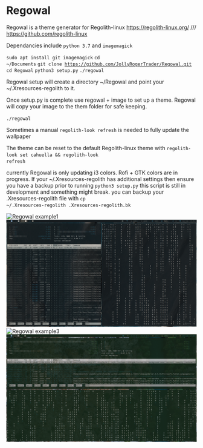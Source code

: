 # Regowal

Regowal is a theme generator for Regolith-linux
https://regolith-linux.org/ /// https://github.com/regolith-linux

Dependancies include <code>python 3.7</code> and <code>imagemagick</code>

<code>sudo apt install git imagemagick</code>
<code>cd ~/Documents</code>
<code>git clone https://github.com/JollyRogerTrader/Regowal.git</code>
<code>cd Regowal</code>
<code>python3 setup.py</code>
<code>./regowal <full path to img></code>


Regowal setup will create a directory ~/Regowal and point your ~/.Xresources-regolith to it.

Once setup.py is complete use regowal + image to set up a theme. Regowal will copy your image to the them folder for safe keeping.

<code>./regowal <full path to img></code>

Sometimes a manual <code>regolith-look refresh</code> is needed to fully update the wallpaper

The theme can be reset to the default Regolith-linux theme with
<code>regolith-look set cahuella && regolith-look refresh</code>

currently Regowal is only updating i3 colors. Rofi + GTK colors are in progress. If your ~/.Xresources-regolith has additional settings then ensure you have a backup prior to running <code>python3 setup.py</code> this script is still in development and something might break. you can backup your .Xresources-regolith file with <code>cp ~/.Xresources-regolith .Xresources-regolith.bk</code>

![Regowal example1](Desktop.png)
![Regowal example2](Desktop1.png)
![Regowal example3](Desktop2.png)
![Regowal example4](Desktop3.png)
